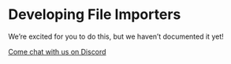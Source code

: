 <a id="developingfileimporters"></a>

# Developing File Importers

We’re excited for you to do this, but we haven’t documented it yet!

[Come chat with us on Discord](http://steamship.com/discord)
